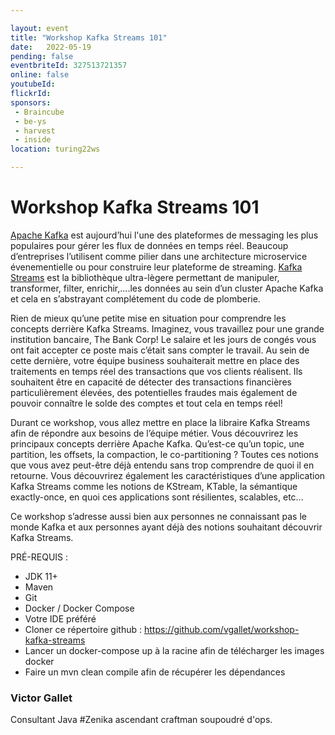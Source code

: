 ```yaml
---

layout: event
title: "Workshop Kafka Streams 101"
date:   2022-05-19
pending: false
eventbriteId: 327513721357
online: false 
youtubeId: 
flickrId:
sponsors:
 - Braincube
 - be-ys
 - harvest
 - inside
location: turing22ws

---
```


# Workshop Kafka Streams 101


[Apache Kafka](https://kafka.apache.org/) est aujourd’hui l'une des plateformes de messaging les plus populaires pour gérer les flux de données en temps réel. Beaucoup d’entreprises l’utilisent comme pilier dans une architecture microservice évenementielle ou pour construire leur plateforme de streaming.
[Kafka Streams](https://kafka.apache.org/documentation/streams/) est la bibliothèque ultra-lègere permettant de manipuler, transformer, filter, enrichir,....les données au sein d’un cluster Apache Kafka et cela en s’abstrayant complétement du code de plomberie.

Rien de mieux qu’une petite mise en situation pour comprendre les concepts derrière Kafka Streams. Imaginez, vous travaillez pour une grande institution bancaire, The Bank Corp! Le salaire et les jours de congés vous ont fait accepter ce poste mais c’était sans compter le travail. Au sein de cette dernière, votre équipe business souhaiterait mettre en place des traitements en temps réel des transactions que vos clients réalisent. Ils souhaitent être en capacité de détecter des transactions financières particulièrement élevées, des potentielles fraudes mais également de pouvoir connaître le solde des comptes et tout cela en temps réel!

Durant ce workshop, vous allez mettre en place la libraire Kafka Streams afin de répondre aux besoins de l’équipe métier.
Vous découvrirez les principaux concepts derrière Apache Kafka. Qu’est-ce qu’un topic, une partition, les offsets, la compaction, le co-partitioning ? Toutes ces notions que vous avez peut-être déjà entendu sans trop comprendre de quoi il en retourne.
Vous découvrirez également les caractéristiques d’une application Kafka Streams comme les notions de KStream, KTable, la sémantique exactly-once, en quoi ces applications sont résilientes, scalables, etc...

Ce workshop s’adresse aussi bien aux personnes ne connaissant pas le monde Kafka et aux personnes ayant déjà des notions souhaitant découvrir Kafka Streams.

PRÉ-REQUIS :
- JDK 11+
- Maven
- Git
- Docker / Docker Compose
- Votre IDE préféré
- Cloner ce répertoire github : https://github.com/vgallet/workshop-kafka-streams
- Lancer un docker-compose up à la racine afin de télécharger les images docker
- Faire un mvn clean compile afin de récupérer les dépendances


### Victor Gallet

Consultant Java #Zenika ascendant craftman soupoudré d'ops.

